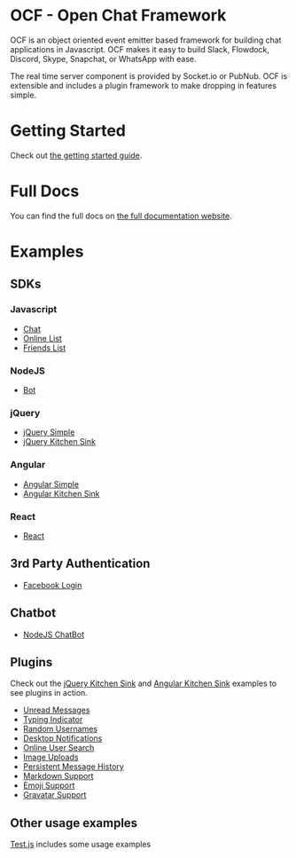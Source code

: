# OCF - Open Chat Framework

OCF is an object oriented event emitter based framework for building chat applications in Javascript. OCF makes it easy to
build Slack, Flowdock, Discord, Skype, Snapchat, or WhatsApp with ease.

The real time server component is provided by Socket.io or PubNub. OCF is extensible and includes a plugin framework to make dropping in features simple.

# Getting Started

Check out [the getting started guide](https://github.com/pubnub/open-chat-framework/tree/master/getting-started.md).

# Full Docs

You can find the full docs on [the full documentation website](https://pubnub.github.io/open-chat-framework/docs/).

# Examples

## SDKs

### Javascript

* [Chat](https://github.com/pubnub/ocf-examples/blob/master/javascript/chat.html)
* [Online List](https://github.com/pubnub/ocf-examples/blob/master/javascript/online-list.html)
* [Friends List](https://github.com/pubnub/ocf-examples/blob/master/javascript/friends-list.html)

### NodeJS

* [Bot](https://github.com/pubnub/ocf-examples/tree/master/nodejs)

### jQuery

* [jQuery Simple](https://github.com/pubnub/ocf-examples/tree/master/jquery/simple)
* [jQuery Kitchen Sink](https://github.com/pubnub/ocf-examples/tree/master/jquery/kitchen-sink)

### Angular

* [Angular Simple](https://github.com/pubnub/ocf-examples/tree/master/angular/simple)
* [Angular Kitchen Sink](https://github.com/pubnub/ocf-examples/tree/master/angular/flowtron)

### React

* [React](https://github.com/pubnub/ocf-examples/tree/master/react)

## 3rd Party Authentication

* [Facebook Login](https://github.com/pubnub/ocf-examples/blob/master/javascript/facebook-login.html)

## Chatbot

* [NodeJS ChatBot](https://pubnub.github.io/open-chat-framework/examples/bot.js)

## Plugins

Check out the [jQuery Kitchen Sink](https://github.com/pubnub/ocf-examples/tree/master/jquery/kitchen-sink) and [Angular Kitchen Sink](https://github.com/pubnub/ocf-examples/tree/master/angular/flowtron) examples to see plugins in action.

- [Unread Messages](https://github.com/pubnub/ocf-unread-messages)
- [Typing Indicator](https://github.com/pubnub/ocf-typing-indicator)
- [Random Usernames](https://github.com/pubnub/ocf-random-username)
- [Desktop Notifications](https://github.com/pubnub/ocf-desktop-notifications)
- [Online User Search](https://github.com/pubnub/ocf-online-user-search)
- [Image Uploads](https://github.com/pubnub/ocf-uploadcare)
- [Persistent Message History](https://github.com/pubnub/ocf-history)
- [Markdown Support](https://github.com/pubnub/ocf-markdown)
- [Emoji Support](https://github.com/pubnub/ocf-emoji)
- [Gravatar Support](https://github.com/pubnub/ocf-gravatar)

## Other usage examples

[Test.js](test.js) includes some usage examples
